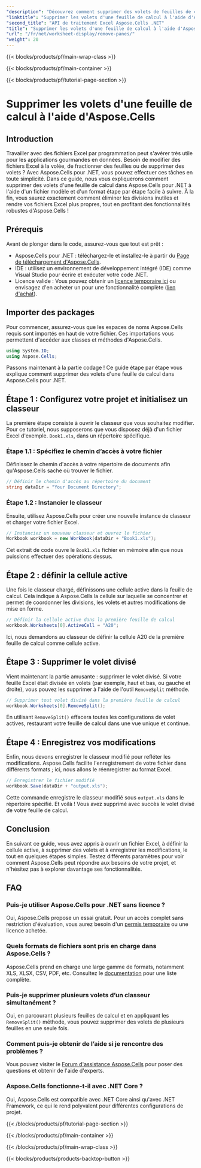 ```yaml
---
"description": "Découvrez comment supprimer des volets de feuilles de calcul à l’aide d’Aspose.Cells pour .NET dans ce didacticiel complet, étape par étape."
"linktitle": "Supprimer les volets d'une feuille de calcul à l'aide d'Aspose.Cells"
"second_title": "API de traitement Excel Aspose.Cells .NET"
"title": "Supprimer les volets d'une feuille de calcul à l'aide d'Aspose.Cells"
"url": "/fr/net/worksheet-display/remove-panes/"
"weight": 20
---
```


{{< blocks/products/pf/main-wrap-class >}}

{{< blocks/products/pf/main-container >}}

{{< blocks/products/pf/tutorial-page-section >}}

# Supprimer les volets d'une feuille de calcul à l'aide d'Aspose.Cells

## Introduction
Travailler avec des fichiers Excel par programmation peut s'avérer très utile pour les applications gourmandes en données. Besoin de modifier des fichiers Excel à la volée, de fractionner des feuilles ou de supprimer des volets ? Avec Aspose.Cells pour .NET, vous pouvez effectuer ces tâches en toute simplicité. Dans ce guide, nous vous expliquerons comment supprimer des volets d'une feuille de calcul dans Aspose.Cells pour .NET à l'aide d'un fichier modèle et d'un format étape par étape facile à suivre.
À la fin, vous saurez exactement comment éliminer les divisions inutiles et rendre vos fichiers Excel plus propres, tout en profitant des fonctionnalités robustes d'Aspose.Cells !
## Prérequis
Avant de plonger dans le code, assurez-vous que tout est prêt :
- Aspose.Cells pour .NET : téléchargez-le et installez-le à partir du [Page de téléchargement d'Aspose.Cells](https://releases.aspose.com/cells/net/).
- IDE : utilisez un environnement de développement intégré (IDE) comme Visual Studio pour écrire et exécuter votre code .NET.
- Licence valide : Vous pouvez obtenir un [licence temporaire ici](https://purchase.aspose.com/temporary-license/) ou envisagez d'en acheter un pour une fonctionnalité complète ([lien d'achat](https://purchase.aspose.com/buy)).
## Importer des packages
Pour commencer, assurez-vous que les espaces de noms Aspose.Cells requis sont importés en haut de votre fichier. Ces importations vous permettent d'accéder aux classes et méthodes d'Aspose.Cells.
```csharp
using System.IO;
using Aspose.Cells;
```
Passons maintenant à la partie codage ! Ce guide étape par étape vous explique comment supprimer des volets d'une feuille de calcul dans Aspose.Cells pour .NET.
## Étape 1 : Configurez votre projet et initialisez un classeur
La première étape consiste à ouvrir le classeur que vous souhaitez modifier. Pour ce tutoriel, nous supposerons que vous disposez déjà d'un fichier Excel d'exemple. `Book1.xls`, dans un répertoire spécifique.
### Étape 1.1 : Spécifiez le chemin d’accès à votre fichier
Définissez le chemin d'accès à votre répertoire de documents afin qu'Aspose.Cells sache où trouver le fichier.
```csharp
// Définir le chemin d'accès au répertoire du document
string dataDir = "Your Document Directory";
```
### Étape 1.2 : Instancier le classeur
Ensuite, utilisez Aspose.Cells pour créer une nouvelle instance de classeur et charger votre fichier Excel.
```csharp
// Instanciez un nouveau classeur et ouvrez le fichier
Workbook workbook = new Workbook(dataDir + "Book1.xls");
```
Cet extrait de code ouvre le `Book1.xls` fichier en mémoire afin que nous puissions effectuer des opérations dessus.
## Étape 2 : définir la cellule active
Une fois le classeur chargé, définissons une cellule active dans la feuille de calcul. Cela indique à Aspose.Cells la cellule sur laquelle se concentrer et permet de coordonner les divisions, les volets et autres modifications de mise en forme.
```csharp
// Définir la cellule active dans la première feuille de calcul
workbook.Worksheets[0].ActiveCell = "A20";
```
Ici, nous demandons au classeur de définir la cellule A20 de la première feuille de calcul comme cellule active.
## Étape 3 : Supprimer le volet divisé
Vient maintenant la partie amusante : supprimer le volet divisé. Si votre feuille Excel était divisée en volets (par exemple, haut et bas, ou gauche et droite), vous pouvez les supprimer à l'aide de l'outil `RemoveSplit` méthode.
```csharp
// Supprimer tout volet divisé dans la première feuille de calcul
workbook.Worksheets[0].RemoveSplit();
```
En utilisant `RemoveSplit()` effacera toutes les configurations de volet actives, restaurant votre feuille de calcul dans une vue unique et continue.
## Étape 4 : Enregistrez vos modifications
Enfin, nous devons enregistrer le classeur modifié pour refléter les modifications. Aspose.Cells facilite l'enregistrement de votre fichier dans différents formats ; ici, nous allons le réenregistrer au format Excel.
```csharp
// Enregistrer le fichier modifié
workbook.Save(dataDir + "output.xls");
```
Cette commande enregistre le classeur modifié sous `output.xls` dans le répertoire spécifié. Et voilà ! Vous avez supprimé avec succès le volet divisé de votre feuille de calcul.
## Conclusion
En suivant ce guide, vous avez appris à ouvrir un fichier Excel, à définir la cellule active, à supprimer des volets et à enregistrer les modifications, le tout en quelques étapes simples. Testez différents paramètres pour voir comment Aspose.Cells peut répondre aux besoins de votre projet, et n'hésitez pas à explorer davantage ses fonctionnalités.
## FAQ
### Puis-je utiliser Aspose.Cells pour .NET sans licence ?  
Oui, Aspose.Cells propose un essai gratuit. Pour un accès complet sans restriction d'évaluation, vous aurez besoin d'un [permis temporaire](https://purchase.aspose.com/temporary-license/) ou une licence achetée.
### Quels formats de fichiers sont pris en charge dans Aspose.Cells ?  
Aspose.Cells prend en charge une large gamme de formats, notamment XLS, XLSX, CSV, PDF, etc. Consultez le [documentation](https://reference.aspose.com/cells/net/) pour une liste complète.
### Puis-je supprimer plusieurs volets d’un classeur simultanément ?  
Oui, en parcourant plusieurs feuilles de calcul et en appliquant les `RemoveSplit()` méthode, vous pouvez supprimer des volets de plusieurs feuilles en une seule fois.
### Comment puis-je obtenir de l’aide si je rencontre des problèmes ?  
Vous pouvez visiter le [Forum d'assistance Aspose.Cells](https://forum.aspose.com/c/cells/9) pour poser des questions et obtenir de l'aide d'experts.
### Aspose.Cells fonctionne-t-il avec .NET Core ?  
Oui, Aspose.Cells est compatible avec .NET Core ainsi qu'avec .NET Framework, ce qui le rend polyvalent pour différentes configurations de projet.

{{< /blocks/products/pf/tutorial-page-section >}}

{{< /blocks/products/pf/main-container >}}

{{< /blocks/products/pf/main-wrap-class >}}

{{< blocks/products/products-backtop-button >}}